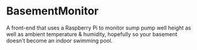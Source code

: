 BasementMonitor
===============

A front-end that uses a Raspberry Pi to monitor sump pump well height as well as ambient temperature &amp; humidity, hopefully so your basement doesn't become an indoor swimming pool.
